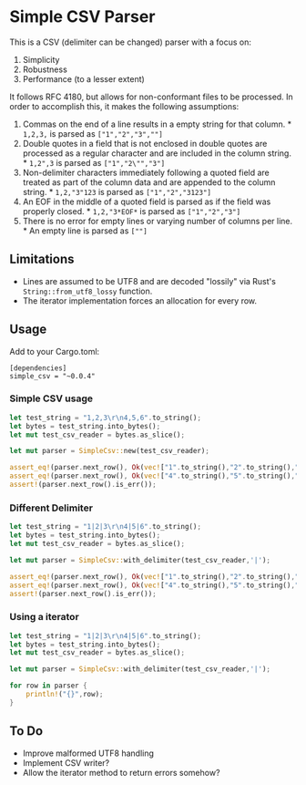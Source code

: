 # Simple CSV Parser

This is a CSV (delimiter can be changed) parser with a focus on:
  1. Simplicity
  2. Robustness
  3. Performance (to a lesser extent)

It follows RFC 4180, but allows for non-conformant files to be processed. 
In order to accomplish this, it makes the following assumptions:

  1. Commas on the end of a line results in a empty string for that column.
    * `1,2,3,` is parsed as `["1","2","3",""]`
  2. Double quotes in a field that is not enclosed in double quotes are processed as a regular character and are included in the column string.
    * `1,2",3` is parsed as `["1","2\"","3"]`
  3. Non-delimiter characters immediately following a quoted field are treated as part of the column data and are appended to the column string.
    * `1,2,"3"123` is parsed as `["1","2","3123"]`
  4. An EOF in the middle of a quoted field is parsed as if the field was properly closed.
    * `1,2,"3*EOF*` is parsed as `["1","2","3"]`
  5. There is no error for empty lines or varying number of columns per line.
    * An empty line is parsed as `[""]`

## Limitations
  * Lines are assumed to be UTF8 and are decoded "lossily" via Rust's `String::from_utf8_lossy` function.
  * The iterator implementation forces an allocation for every row.

## Usage
Add to your Cargo.toml:

```
[dependencies]
simple_csv = "~0.0.4"
```

### Simple CSV usage
```rust
let test_string = "1,2,3\r\n4,5,6".to_string();
let bytes = test_string.into_bytes();
let mut test_csv_reader = bytes.as_slice();

let mut parser = SimpleCsv::new(test_csv_reader);

assert_eq!(parser.next_row(), Ok(vec!["1".to_string(),"2".to_string(),"3".to_string()].as_slice()));
assert_eq!(parser.next_row(), Ok(vec!["4".to_string(),"5".to_string(),"6".to_string()].as_slice()));
assert!(parser.next_row().is_err());
```
### Different Delimiter
```rust
let test_string = "1|2|3\r\n4|5|6".to_string();
let bytes = test_string.into_bytes();
let mut test_csv_reader = bytes.as_slice();

let mut parser = SimpleCsv::with_delimiter(test_csv_reader,'|');

assert_eq!(parser.next_row(), Ok(vec!["1".to_string(),"2".to_string(),"3".to_string()].as_slice()));
assert_eq!(parser.next_row(), Ok(vec!["4".to_string(),"5".to_string(),"6".to_string()].as_slice()));
assert!(parser.next_row().is_err());
```

### Using a iterator
```rust
let test_string = "1|2|3\r\n4|5|6".to_string();
let bytes = test_string.into_bytes();
let mut test_csv_reader = bytes.as_slice();

let mut parser = SimpleCsv::with_delimiter(test_csv_reader,'|');

for row in parser {
	println!("{}",row);
}
```

## To Do

  * Improve malformed UTF8 handling
  * Implement CSV writer?
  * Allow the iterator method to return errors somehow?
  


